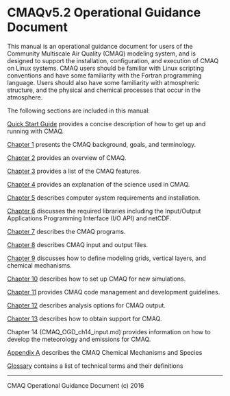 CMAQv5.2 Operational Guidance Document
==

This manual is an operational guidance document for users of the Community Multiscale Air Quality (CMAQ) modeling system, and is designed to support the installation, configuration, and execution of CMAQ on Linux systems. CMAQ users should be familiar with Linux scripting conventions and have some familiarity with the Fortran programming language. Users should also have some familiarity with atmospheric structure, and the physical and chemical processes that occur in the atmosphere.

The following sections are included in this manual:

[Quick Start Guide](CMAQ_OGD_quick_start.md) provides a concise description of how to get up and running with CMAQ.

[Chapter 1](CMAQ_OGD_ch01_intro.md) presents the CMAQ background, goals, and terminology.

[Chapter 2](CMAQ_OGD_ch02_overview.md) provides an overview of CMAQ.

[Chapter 3](CMAQ_OGD_ch03_features.md) provides a list of the CMAQ features.

[Chapter 4](CMAQ_OGD_ch04_science.md) provides an explanation of the science used in CMAQ.

[Chapter 5](CMAQ_OGD_ch05_sys_req.md) describes computer system requirements and installation.

[Chapter 6](CMAQ_OGD_ch06_req_lib.md) discusses the required libraries including the Input/Output Applications Programming Interface (I/O API) and netCDF.

[Chapter 7](CMAQ_OGD_ch07_programs_libraries.md) describes the CMAQ programs.

[Chapter 8](CMAQ_OGD_ch08_input_files.md) describes CMAQ input and output files.

[Chapter 9](CMAQ_OGD_ch09_grid_defn.md) discusses how to define modeling grids, vertical layers, and chemical mechanisms.

[Chapter 10](CMAQ_OGD_ch10_new_simulation.md) describes how to set up CMAQ for new simulations.

[Chapter 11](CMAQ_OGD_ch11_code_management.md) provides CMAQ code management and development guidelines.

[Chapter 12](CMAQ_OGD_ch12_analysis_tools.md) describes analysis options for CMAQ output.

[Chapter 13](CMAQ_OGD_ch13_support.md) describes how to obtain support for CMAQ.

Chapter 14 (CMAQ_OGD_ch14_input.md) provides information on how to develop the meteorology and emissions for CMAQ.

[Appendix A](CMAQ_OGD_appendix_A.md) describes the CMAQ Chemical Mechanisms and Species

[Glossary](CMAQ_OGD_glossary.md) contains a list of technical terms and their definitions
***

CMAQ Operational Guidance Document (c) 2016<br>
